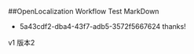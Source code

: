 ##OpenLocalization Workflow Test MarkDown

* 5a43cdf2-dba4-43f7-adb5-3572f5667624 
   thanks!

v1
版本2




